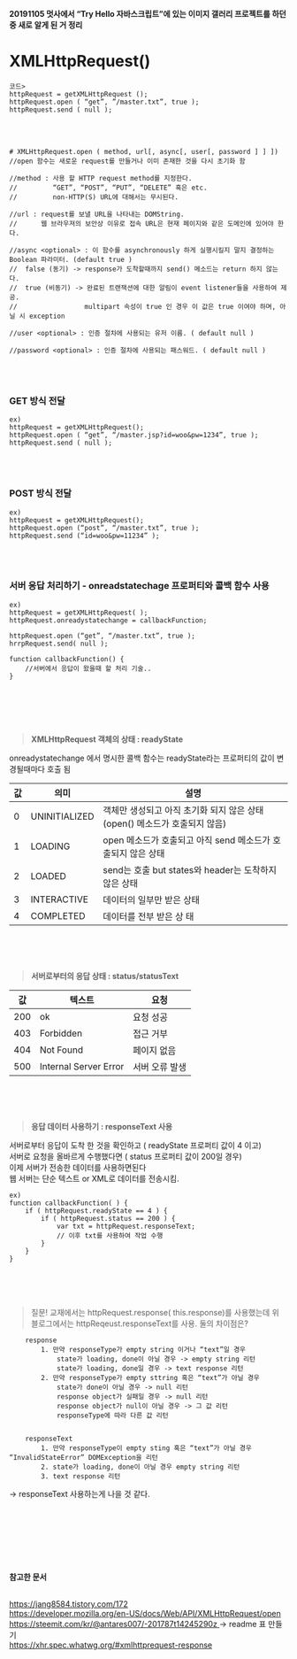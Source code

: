 **20191105 멋사에서 “Try Hello 자바스크립트”에 있는 이미지 갤러리 프로젝트를 하던 중 새로 알게 된 거 정리**

# **XMLHttpRequest()**
```
코드>
httpRequest = getXMLHttpRequest ();
httpRequest.open ( “get”, ”/master.txt”, true );
httpRequest.send ( null );
```
<br/>
<br/>

```
# XMLHttpRequest.open ( method, url[, async[, user[, password ] ] ])
//open 함수는 새로운 request를 만들거나 이미 존재한 것을 다시 초기화 함

//method : 사용 할 HTTP request method를 지정한다.
//         “GET”, “POST”, “PUT”, “DELETE” 혹은 etc. 
//         non-HTTP(S) URL에 대해서는 무시된다. 

//url : request를 보낼 URL을 나타내는 DOMString.
//      웹 브라우져의 보안상 이유로 접속 URL은 현재 페이지와 같은 도메인에 있어야 한다.

//async <optional> : 이 함수를 asynchronously 하게 실행시킬지 말지 결정하는 Boolean 파라미터. (default true )
//	false (동기) -> response가 도착할때까지 send() 메소드는 return 하지 않는다.
//	true (비동기) -> 완료된 트랜잭션에 대한 알림이 event listener들을 사용하여 제 공.
//		           multipart 속성이 true 인 경우 이 값은 true 이여야 하며, 아닐 시 exception 

//user <optional> : 인증 절차에 사용되는 유저 이름. ( default null )

//password <optional> : 인증 절차에 사용되는 패스워드. ( default null )

```
<br/>
<br/>

### GET 방식 전달
```
ex)
httpRequest = getXMLHttpRequest();
httpRequest.open ( “get”, “/master.jsp?id=woo&pw=1234”, true );
httpRequest.send ( null );
```

<br/>
<br/>

### POST 방식 전달

```
ex)
httpRequest = getXMLHttpRequest();
httpRequest.open (“post”, “/master.txt”, true );
httpRequest.send (“id=woo&pw=11234” );
```

<br/>
<br/>


### 서버 응답 처리하기 - onreadstatechage 프로퍼티와 콜백 함수 사용

```
ex)
httpRequest = getXMLHttpRequest( );
httpRequest.onreadystatechange = callbackFunction;

httpRequest.open (“get”, “/master.txt”, true );
hrrpRequest.send( null );

function callbackFunction() {
    //서버에서 응답이 왔을때 할 처리 기술..
}
```
<br/>
<br/>
<br/>
<br/>





> **XMLHttpRequest 객체의 상태 : readyState**

onreadystatechange 에서 명시한 콜백 함수는 readyState라는 프로퍼티의 값이 변경될때마다 호출 됨

  값 | 의미 | 설명
-- | ---- | --------
0 | UNINITIALIZED | 객체만 생성되고 아직 초기화 되지 않은 상태<br/> (open() 메소드가 호출되지 않음)
1 | LOADING | open 메소드가 호출되고 아직 send 메소드가 호출되지 않은 상태
2 | LOADED | send는 호출 but states와 header는 도착하지 않은 상태
3 | INTERACTIVE | 데이터의 일부만 받은 상태
4 | COMPLETED | 데이터를 전부 받은 상 태


<br/>
<br/>
<br/>


> **서버로부터의 응답 상태 : status/statusText**

값 | 텍스트 | 요청
-- | ---- | --------
200 | ok | 요청 성공
403 | Forbidden | 접근 거부
404 | Not Found | 페이지 없음
500 | Internal Server Error | 서버 오류 발생


<br/>
<br/>
<br/>


> **응답 데이터 사용하기 : responseText 사용**

서버로부터 응답이 도착 한 것을 확인하고 ( readyState 프로퍼티 값이 4 이고)<br/>
서버로 요청을 올바르게 수행했다면 ( status 프로퍼티 값이 200일 경우)<br/>
이제 서버가 전송한 데이터를 사용하면된다<br/>
웹 서버는 단순 텍스트 or XML로 데이터를 전송시킴.<br/>

```
ex)
function callbackFunction( ) {
    if ( httpRequest.readyState == 4 ) {
        if ( httpRequest.status == 200 ) {
            var txt = httpRequest.responseText;
            // 이후 txt를 사용하여 작업 수행
        }
    }
}
```


<br/>
<br/>
<br/>


> 질문! 교재에서는 httpRequest.response( this.response)를 사용했는데 위 블로그에서는 httpReqeust.responseText를 사용. 둘의 차이점은?
```        
    response 
        1. 만약 responseType가 empty string 이거나 “text”일 경우
            state가 loading, done이 아닐 경우 -> empty string 리턴
            state가 loading, done일 경우 -> text response 리턴
        2. 만약 responseType가 empty sttring 혹은 “text”가 아닐 경우
            state가 done이 아닐 경우 -> null 리턴
            response object가 실패일 경우 -> null 리턴
            response object가 null이 아닐 경우 -> 그 값 리턴
            responseType에 따라 다른 값 리턴

            
    responseText
        1. 만약 responseType이 empty sting 혹은 “text”가 아닐 경우 “InvalidStateError” DOMException을 리턴
        2. state가 loading, done이 아닐 경우 empty string 리턴
        3. text response 리턴
```
-> responseText 사용하는게 나을 것 같다.


<br/>
<br/>
<br/>
<br/>
<br/>
<br/>


**참고한 문서**
<br/>
<br/>

[https://jang8584.tistory.com/172 ](url)<br/>
[https://developer.mozilla.org/en-US/docs/Web/API/XMLHttpRequest/open ](url)<br/>
[https://steemit.com/kr/@antares007/-201787t14245290z ](url) -> readme 표 만들기<br/>
[https://xhr.spec.whatwg.org/#xmlhttprequest-response ](url)<br/>
<br/>
<br/>
<br/>
<br/>
